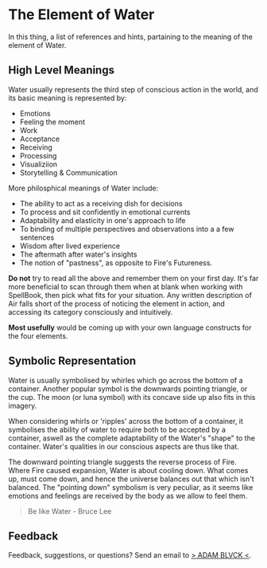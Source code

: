 # The Element of Water

In this thing, a list of references and hints, partaining to the meaning of the element of Water.

## High Level Meanings

Water usually represents the third step of conscious action in the world, and its basic meaning is represented by:
- Emotions
- Feeling the moment
- Work
- Acceptance
- Receiving
- Processing
- Visualiziion
- Storytelling & Communication

More philosphical meanings of Water include:
- The ability to act as a receiving dish for decisions
- To process and sit confidently in emotional currents
- Adaptability and elasticity in one's approach to life
- To binding of multiple perspectives and observations into a a few sentences
- Wisdom after lived experience
- The aftermath after water's insights
- The notion of "pastness", as opposite to Fire's Futureness.

**Do not** try to read all the above and remember them on your first day. It's far more beneficial to scan through them when at blank when working with SpellBook, then pick what fits for your situation. Any written description of Air falls short of the process of noticing the element in action, and accessing its category consciously and intuitively.

**Most usefully** would be coming up with your own language constructs for the four elements.

## Symbolic Representation

Water is usually symbolised by whirles which go across the bottom of a container. Another popular symbol is the downwards pointing triangle, or the cup. The moon (or luna symbol) with its concave side up also fits in this imagery.

When considering whirls or 'ripples' across the bottom of a container, it symbolises the ability of water to require both to be accepted by a container, aswell as the complete adaptability of the Water's "shape" to the container. Water's qualities in our conscious aspects are thus like that.

The downward pointing triangle suggests the reverse process of Fire. Where Fire caused expansion, Water is about cooling down. What comes up, must come down, and hence the universe balances out that which isn't balanced. The "pointing down" symbolism is very peculiar, as it seems like emotions and feelings are received by the body as we allow to feel them.

> Be like Water - Bruce Lee

## Feedback

Feedback, suggestions, or questions? Send an email to [> ADAM BLVCK <](mailto:contact@adamblvck.com).
